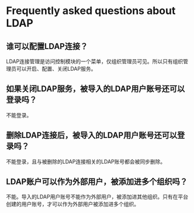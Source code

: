 # Frequently asked questions about LDAP

## 谁可以配置LDAP连接？

LDAP连接管理是访问控制模块的一个菜单，仅组织管理员可见。所以只有组织管理员可以开启、配置、关闭LDAP服务。

## 如果关闭LDAP服务，被导入的LDAP用户账号还可以登录吗？

不能登录。

## 删除LDAP连接后，被导入的LDAP用户账号还可以登录吗？

不能登录，且与被删除的LDAP连接相关的LDAP账号都会被同步删除。

## LDAP账户可以作为外部用户，被添加进多个组织吗？

不能。导入的LDAP用户账号不能作为外部用户，被添加进其他组织。只有在平台创建的用户账号，才可以作为外部用户被添加进多个组织。

